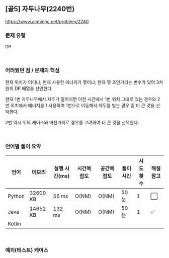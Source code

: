 ## [골5] 자두나무(2240번)

https://www.acmicpc.net/problem/2240

### 문제 유형

DP

<br>

### 어려웠던 점 / 문제의 핵심

현재 위치가 어디냐, 현재 사용한 에너지가 몇이냐, 현재 몇 초인가라는 변수가 있어 3차원의 DP 배열을 선언한다.

현재 1번 자두나무에서 자두가 떨어지면 이전 시간에서 1번 위치 그대로 있는 경우와 2번 위치에서 에너지를 1 사용하여 1번으로 이동해서 자두를 받는 경우 중 더 큰 것을 선택한다.

2번 역시 위의 케이스와 마찬가지로 경우를 고려하여 더 큰 것을 선택한다.

<br>

### 언어별 풀이 요약

| 언어   | 메모리   | 실행 시간(ms) | 시간복잡도 | 공간복잡도 | 풀이 시간 | 시도 횟수 | 해설 참고            |
| ------ | -------- | ------------- | ---------- | ---------- | --------- | --------- | -------------------- |
| Python | 32600 KB | 56 ms         | O(NM)      | O(NM)      | 50분      | 1         | :white_large_square: |
| Java   | 14652 KB | 132 ms        | O(NM)      | O(NM)      | 50분      | 1         | :white_check_mark:   |
| Kotlin |          |               |            |            |           |           |                      |

<br>

### 예외(테스트) 케이스

```
```

